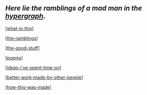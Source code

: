 
## *Here lie the ramblings of a mad man in the [hypergraph](https://medium.com/syncedreview/stephen-wolfram-the-path-to-a-fundamental-theory-of-physics-may-begin-with-a-hypergraph-c1fd124b6e62).*

[[what-is-this]]

[[the-ramblings]]

[[the-good-stuff]]

[[poems]]

[[ideas-i've-spent-time-on]]

[[better-work-made-by-other-people]]

[[how-this-was-made]]

[//begin]: # "Autogenerated link references for markdown compatibility"
[what-is-this]: nodes/what-is-this "what-is-this"
[the-ramblings]: nodes/the-ramblings "the-ramblings"
[the-good-stuff]: main/the-good-stuff "the-good-stuff"
[poems]: main/poems "poems"
[ideas-i've-spent-time-on]: main/ideas-i've-spent-time-on "ideas-i've-spent-time-on"
[better-work-made-by-other-people]: main/better-work-made-by-other-people "better-work-made-by-other-people"
[how-this-was-made]: main/how-this-was-made "how-this-was-made"
[//end]: # "Autogenerated link references"